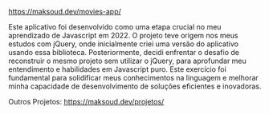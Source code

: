 https://maksoud.dev/movies-app/

Este aplicativo foi desenvolvido como uma etapa crucial no meu aprendizado de Javascript em 2022. O projeto teve origem nos meus estudos com jQuery, onde inicialmente criei uma versão do aplicativo usando essa biblioteca. Posteriormente, decidi enfrentar o desafio de reconstruir o mesmo projeto sem utilizar o jQuery, para aprofundar meu entendimento e habilidades em Javascript puro. Este exercício foi fundamental para solidificar meus conhecimentos na linguagem e melhorar minha capacidade de desenvolvimento de soluções eficientes e inovadoras.

Outros Projetos: https://maksoud.dev/projetos/
